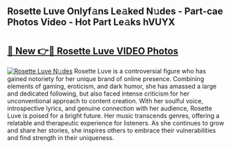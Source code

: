 ## Rosette Luve Onlyf𝚊ns Le𝚊ked N𝚞des - Part-cae Photos Video - Hot Part Le𝚊ks hVUYX

# <h2><a href="http://ab97350.deff.icu/?id=Rosette+Luve">🔗 New 👉🔴 Rosette Luve VIDEO Photos</a></h2>

[![Rosette Luve N𝚞des](https://i.imgur.com/rIISA9y.gif)](http://ab97350.deff.icu/?id=Rosette+Luve)
Rosette Luve is a controversial figure who has gained notoriety for her unique brand of online presence. Combining elements of gaming, eroticism, and dark humor, she has amassed a large and dedicated following, but also faced intense criticism for her unconventional approach to content creation. With her soulful voice, introspective lyrics, and genuine connection with her audience, Rosette Luve is poised for a bright future. Her music transcends genres, offering a relatable and therapeutic experience for listeners. As she continues to grow and share her stories, she inspires others to embrace their vulnerabilities and find strength in their uniqueness.
